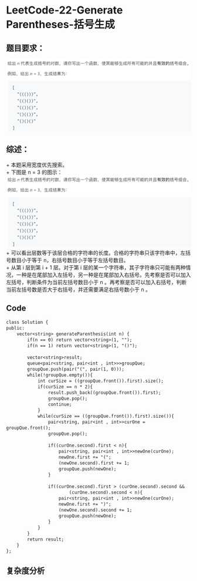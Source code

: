 # LeetCode-22-Generate Parentheses-括号生成

## 题目要求：
![avatar](https://github.com/JakeChanFangZiyuan20/MyLeetCode/blob/master/img/22.png)

## 综述：  
\+ 本题采用宽度优先搜索。  
\+ 下图是 n = 3 的图示：  
![avatar](https://github.com/JakeChanFangZiyuan20/MyLeetCode/blob/master/img/22.png)
\+ 可以看出层数等于该层合格的字符串的长度。合格的字符串只该字符串中，左括号数目小于等于 n，右括号数目小于等于左括号数目。  
\+ 从第 i 层到第 i + 1 层。对于第 i 层的某一个字符串，其子字符串只可能有两种情况，一种是在尾部加入左括号，另一种是在尾部加入右括号。先考察是否可以加入左括号，判断条件为当前左括号数目小于 n 。再考察是否可以加入右括号，判断当前左括号数是否大于右括号，并还需要满足右括号数小于 n 。  

## Code
```
class Solution {
public:
    vector<string> generateParenthesis(int n) {
        if(n == 0) return vector<string>(1, "");
        if(n == 1) return vector<string>(1, "()");

        vector<string>result;
        queue<pair<string, pair<int , int>>>groupQue;
        groupQue.push(pair("(", pair(1, 0)));
        while(!groupQue.empty()){
            int curSize = ((groupQue.front()).first).size();
            if(curSize == n * 2){
                result.push_back((groupQue.front()).first);
                groupQue.pop();
                continue;
            }
            while(curSize == ((groupQue.front()).first).size()){
                pair<string, pair<int , int>>curOne = groupQue.front();
                groupQue.pop();

                if((curOne.second).first < n){
                    pair<string, pair<int , int>>newOne(curOne);
                    newOne.first += "(";
                    (newOne.second).first += 1;
                    groupQue.push(newOne);
                }

                if((curOne.second).first > (curOne.second).second && 
                        (curOne.second).second < n){
                    pair<string, pair<int , int>>newOne(curOne);
                    newOne.first += ")";
                    (newOne.second).second += 1;
                    groupQue.push(newOne);
                }
            }
        }
        return result;
    }
};
```


## 复杂度分析


